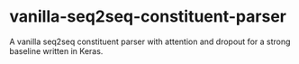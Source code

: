 # vanilla-seq2seq-constituent-parser
A vanilla seq2seq constituent parser with attention and dropout for a strong baseline written in Keras.
